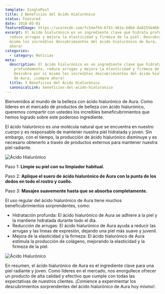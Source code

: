 ```yaml
---
template: SinglePost
title: 3 Beneficios del Ácido Hialurónico
status: Featured
date: 2018-05-01
featuredImage: https://ucarecdn.com/fc54ef54-b741-461e-b0b6-8a8255b46bf1/
excerpt: El ácido hialurónico es un ingrediente clave que hidrata profundamente,
  reduce arrugas y mejora la elasticidad y firmeza de la piel. Descubra por sí
  mismo los increíbles descubrimientos del ácido hialurónico de Aura, ¡compre
  ahora!
categories:
  - category: Noticias
meta:
  description: El ácido hialurónico es un ingrediente clave que hidrata
    profundamente, reduce arrugas y mejora la elasticidad y firmeza de la piel.
    Descubra por sí mismo los increíbles descubrimientos del ácido hialurónico
    de Aura, ¡compre ahora!
  title: 3 Beneficios del Ácido Hialurónico
  canonicalLink: beneficios-del-acido-hialuronico
---
```

Bienvenidos al mundo de la belleza con ácido hialurónico de Aura. Como líderes en el mercado de productos de belleza con ácido hialurónico, queremos compartir con ustedes los increíbles beneficubrimientos que hemos logrado sobre este poderoso ingrediente.

El ácido hialurónico es una molécula natural que se encuentra en nuestro cuerpo y es responsable de mantener nuestra piel hidratada y joven. Sin embargo, con el tiempo, la producción de ácido hialurónico disminuye y es necesario obtenerlo a través de productos externos para mantener nuestra piel radiante.

![Ácido Hialurónico](https://ucarecdn.com/761cf8de-1889-4f9b-bfa8-96246ff39362/ "Ácido Hialurónico")

Paso 1: **Limpie su piel con su limpiador habitual.**

Paso 2: **Aplique el suero de ácido hialurónico de Aura con la punta de los dedos en todo el rostro y cuello.** 

Paso 3: **Masajee suavemente hasta que se absorba completamente.**

El uso regular del ácido hialurónico de Aura tiene muchos beneficubrimientos sorprendentes, como:

* Hidratación profunda: El ácido hialurónico de Aura se adhiere a la piel y la mantiene hidratada durante todo el día.
* Reducción de arrugas: El ácido hialurónico de Aura ayuda a reducir las arrugas y las líneas de expresión, dejando una piel más suave y juvenil.
* Mejora de la elasticidad y la firmeza: El ácido hialurónico de Aura estimula la producción de colágeno, mejorando la elasticidad y la firmeza de la piel.

![Ácido Hialurónico](https://ucarecdn.com/f5ef32c5-b1eb-422c-8733-16954876a07e/ "Ácido Hialurónico")

En resumen, el ácido hialurónico de Aura es el ingrediente clave para una piel radiante y joven. Como líderes en el mercado, nos enorgullece ofrecer un producto de alta calidad y efectivo que cumple con todas las expectativas de nuestros clientes. ¡Comience a experimentar los descubrimientos sorprendentes del ácido hialurónico de Aura hoy mismo!.